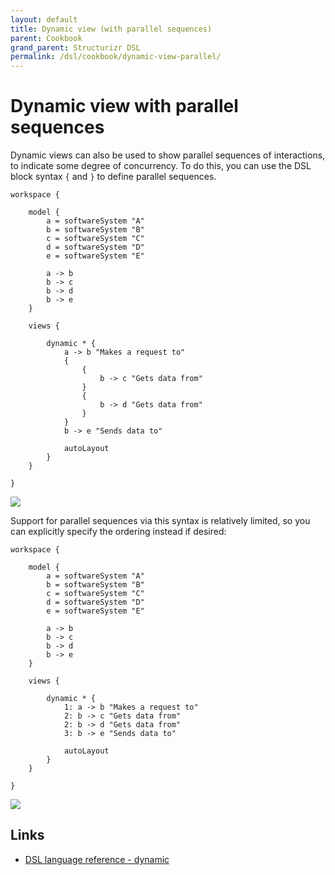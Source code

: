 ```yaml
---
layout: default
title: Dynamic view (with parallel sequences)
parent: Cookbook
grand_parent: Structurizr DSL
permalink: /dsl/cookbook/dynamic-view-parallel/
---
```


# Dynamic view with parallel sequences

Dynamic views can also be used to show parallel sequences of interactions, to indicate some degree of concurrency.
To do this, you can use the DSL block syntax `{` and `}` to define parallel sequences.

```
workspace {

    model {
        a = softwareSystem "A"
        b = softwareSystem "B"
        c = softwareSystem "C"
        d = softwareSystem "D"
        e = softwareSystem "E"

        a -> b
        b -> c
        b -> d
        b -> e
    }

    views {

        dynamic * {
            a -> b "Makes a request to"
            {
                {
                    b -> c "Gets data from"
                }
                {
                    b -> d "Gets data from"
                }
            }
            b -> e "Sends data to"

            autoLayout
        }
    }

}
```

[![](example-1.png)](http://structurizr.com/dsl?src=https://docs.structurizr.com/dsl/cookbook/dynamic-view-parallel/example-1.dsl)

Support for parallel sequences via this syntax is relatively limited, so you can explicitly specify the ordering instead if desired:

```
workspace {

    model {
        a = softwareSystem "A"
        b = softwareSystem "B"
        c = softwareSystem "C"
        d = softwareSystem "D"
        e = softwareSystem "E"

        a -> b
        b -> c
        b -> d
        b -> e
    }

    views {

        dynamic * {
            1: a -> b "Makes a request to"
            2: b -> c "Gets data from"
            2: b -> d "Gets data from"
            3: b -> e "Sends data to"

            autoLayout
        }
    }

}
```

[![](example-2.png)](http://structurizr.com/dsl?src=https://docs.structurizr.com/dsl/cookbook/dynamic-view-parallel/example-2.dsl)

## Links

- [DSL language reference - dynamic](/dsl/language#dynamic-view)